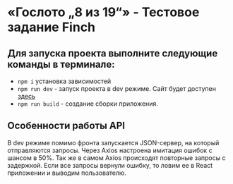 # «Гослото „8 из 19“» - Тестовое задание Finch

## Для запуска проекта выполните следующие команды в терминале:

- `npm i` установка зависимостей 
- `npm run dev` - запуск проекта в dev режиме. Сайт будет доступен [здесь]( http://localhost:5173/
  )
- `npm run build` - создание сборки приложения.

## Особенности работы API
В dev режиме помимо фронта запускается JSON-сервер, на который отправляются запросы. Через Axios настроена имитация ошибок с шансом в 50%.
Так же в самом Axios происходят повторные запросы с задержкой. Если все запросы вернули ошибку, то ловим ее в React приложении и выводим пользователю.


